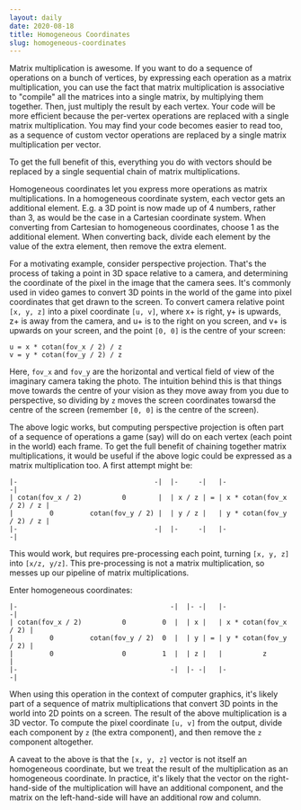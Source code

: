```yaml
---
layout: daily
date: 2020-08-18
title: Homogeneous Coordinates
slug: homogeneous-coordinates
---
```


Matrix multiplication is awesome. If you want to do a sequence of operations on
a bunch of vertices, by expressing each operation as a matrix multiplication,
you can use the fact that matrix multiplication is associative to "compile"
all the matrices into a single matrix, by multiplying them together.
Then, just multiply the result by each vertex.
Your code will be more efficient because the per-vertex operations are replaced
with a single matrix multiplication.
You may find your code becomes easier to read too, as a sequence of custom
vector operations are replaced by a single matrix multiplication per vector.

To get the full benefit of this, everything you do with vectors should be replaced
by a single sequential chain of matrix multiplications.

Homogeneous coordinates let you express more operations as matrix multiplications.
In a homogeneous coordinate system, each vector gets an additional element. E.g.
a 3D point is now made up of 4 numbers, rather than 3, as would be the case in
a Cartesian coordinate system. When converting from Cartesian to homogeneous
coordinates, choose 1 as the additional element. When converting back, divide
each element by the value of the extra element, then remove the extra element.

For a motivating example, consider perspective projection. That's the process of
taking a point in 3D space relative to a camera, and determining the coordinate
of the pixel in the image that the camera sees. It's commonly used in video games
to convert 3D points in the world of the game into pixel coordinates that get
drawn to the screen. To convert camera relative point `[x, y, z]` into a pixel
coordinate `[u, v]`, where x+ is right, y+ is upwards, z+ is away from the camera,
and u+ is to the right on you screen, and v+ is upwards on your screen, and the
point `[0, 0]` is the centre of your screen:
```
u = x * cotan(fov_x / 2) / z
v = y * cotan(fov_y / 2) / z
```
Here, `fov_x` and `fov_y` are the horizontal and vertical field of view of the
imaginary camera taking the photo.
The intuition behind this is that things move towards the centre of your vision
as they move away from you due to perspective, so dividing by `z` moves the screen
coordinates towarsd the centre of the screen (remember `[0, 0]` is the centre of the screen).

The above logic works, but computing perspective projection is often part of a sequence
of operations a game (say) will do on each vertex (each point in the world) each frame.
To get the full benefit of chaining together matrix multiplications, it would be useful
if the above logic could be expressed as a matrix multiplication too.
A first attempt might be:
```
|-                                  -|  |-     -|   |-                        -|
| cotan(fov_x / 2)          0        |  | x / z | = | x * cotan(fov_x / 2) / z |
|         0         cotan(fov_y / 2) |  | y / z |   | y * cotan(fov_y / 2) / z |
|-                                  -|  |-     -|   |-                        -|
```

This would work, but requires pre-processing each point, turning `[x, y, z]` into `[x/z, y/z]`.
This pre-processing is not a matrix multiplication, so messes up our pipeline of matrix
multiplications.

Enter homogeneous coordinates:

```
|-                                      -|  |- -|   |-                    -|
| cotan(fov_x / 2)          0         0  |  | x |   | x * cotan(fov_x / 2) |
|         0         cotan(fov_y / 2)  0  |  | y | = | y * cotan(fov_y / 2) |
|         0                 0         1  |  | z |   |          z           |
|-                                      -|  |- -|   |-                    -|
```

When using this operation in the context of computer graphics, it's likely
part of a sequence of matrix multiplications that convert 3D points in the world
into 2D points on a screen. The result of the above multiplication is a 3D vector.
To compute the pixel coordinate `[u, v]` from the output, divide each component
by `z` (the extra component), and then remove the `z` component altogether.

A caveat to the above is that the `[x, y, z]` vector is not itself an homogeneous
coordinate, but we treat the result of the multiplication as an homogeneous coordinate.
In practice, it's likely that the vector on the right-hand-side of the multiplication
will have an additional component, and the matrix on the left-hand-side will have an
additional row and column.
